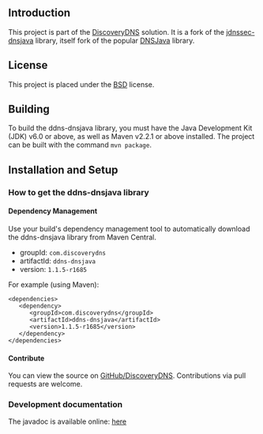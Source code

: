 ## Introduction

This project is part of the [DiscoveryDNS](http://www.discoverydns.com) solution.
It is a fork of the [jdnssec-dnsjava](https://github.com/dblacka/jdnssec-dnsjava) library, itself fork of the popular [DNSJava](http://www.dnsjava.org/) library.

## License

This project is placed under the [BSD](http://www.opensource.org/licenses/bsd-license.html) license.

## Building

To build the ddns-dnsjava library, you must have the Java Development Kit (JDK) v6.0 or above, as well as Maven v2.2.1 or above installed. The project can be built with the command `mvn package`.

## Installation and Setup

### How to get the ddns-dnsjava library

#### Dependency Management

Use your build's dependency management tool to automatically download the ddns-dnsjava library from Maven Central.

* groupId: `com.discoverydns`
* artifactId: `ddns-dnsjava`
* version: `1.1.5-r1685`

For example (using Maven):

    <dependencies>
       <dependency>
          <groupId>com.discoverydns</groupId>
          <artifactId>ddns-dnsjava</artifactId>
          <version>1.1.5-r1685</version>
       </dependency>
    </dependencies>

#### Contribute

You can view the source on [GitHub/DiscoveryDNS](http://github.com/discoverydns/ddns-dnsjava). Contributions via pull requests are welcome.

### Development documentation

The javadoc is available online: [here](http://www.javadoc.io/doc/com.discoverydns/ddns-dnsjava/1.1.4-r1685)

